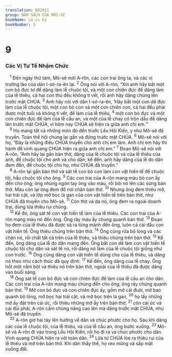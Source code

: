 ```yaml
---
translation: BD2011
group: NĂM SÁCH CỦA MÔI-SE
bookName: Lê-vi Ký 
bookNumber: 3
---
```


<div class="title"><h1>9</h1><h3>Các Vị Tư Tế Nhậm Chức</h3></div>
<span class="verse le_9_1"> <sup>1</sup> Ðến ngày thứ tám, Mô-sê mời A-rôn, các con trai ông ta, và các vị trưởng lão của dân I-sơ-ra-ên lại. </span>
<span class="verse le_9_2"><sup>2</sup> Ông nói với A-rôn, “Xin anh hãy bắt một con bò đực tơ để dâng làm lễ chuộc tội, và một con chiên đực để dâng làm của lễ thiêu, cả hai con thú đều không tì vết, rồi anh hãy dâng chúng lên trước mặt CHÚA. </span>
<span class="verse le_9_3"><sup>3</sup> Anh hãy nói với dân I-sơ-ra-ên, ‘Hãy bắt một con dê đực làm của lễ chuộc tội, một con bò con và một con chiên con, cả hai đều phải được một tuổi và không tì vết, để làm của lễ thiêu, </span>
<span class="verse le_9_4"><sup>4</sup> một con bò đực và một con chiên đực để làm của lễ cầu an, và một của lễ chay có trộn dầu để dâng lên trước mặt CHÚA, vì hôm nay CHÚA sẽ hiện ra giữa anh chị em.’”<br/></span>
<span class="verse le_9_5"> <sup>5</sup> Họ mang tất cả những món đó đến trước Lều Hội Kiến, y như Mô-sê đã truyền. Toàn thể hội chúng lại gần và đứng trước mặt CHÚA. </span>
<span class="verse le_9_6"><sup>6</sup> Mô-sê nói với họ, “Ðây là những điều CHÚA truyền cho anh chị em làm. Anh chị em hãy thi hành để vinh quang CHÚA hiện ra giữa anh chị em.” </span>
<span class="verse le_9_7"><sup>7</sup> Ðoạn Mô-sê nói với A-rôn, “Anh hãy lại gần bàn thờ, dâng của lễ chuộc tội và của lễ thiêu của anh, để chuộc tội cho anh và cho dân; kế đến, anh hãy dâng của lễ do dân đem đến, để chuộc tội cho họ, như CHÚA đã truyền.”<br/></span>
<span class="verse le_9_8"> <sup>8</sup> A-rôn lại gần bàn thờ và sát tế con bò con làm con vật hiến tế để chuộc tội, hầu chuộc tội cho ông. </span>
<span class="verse le_9_9"><sup>9</sup> Các con trai của A-rôn mang máu bò con ấy đến cho ông; ông nhúng ngón tay ông vào máu, rồi bôi nó lên các sừng bàn thờ. Máu còn lại ông đem đổ nơi chân bàn thờ. </span>
<span class="verse le_9_10"><sup>10</sup> Nhưng ông đem thiêu mỡ, hai trái cật, và lớp mỡ bọc lá gan của con vật hiến tế trên bàn thờ, như CHÚA đã truyền cho Mô-sê. </span>
<span class="verse le_9_11"><sup>11</sup> Còn thịt và da nó, ông đem ra ngoài doanh trại, dùng lửa thiêu rụi chúng.<br/></span>
<span class="verse le_9_12"> <sup>12</sup> Kế đó, ông sát tế con vật hiến tế làm của lễ thiêu. Các con trai của A-rôn mang máu nó đến ông. Ông rảy máu ấy chung quanh bàn thờ. </span>
<span class="verse le_9_13"><sup>13</sup> Ðoạn họ đem của lễ thiêu đã được sả ra từng mảnh đến ông, luôn cả cái đầu con vật hiến tế. Ông thiêu chúng trên bàn thờ. </span>
<span class="verse le_9_14"><sup>14</sup> Ông cũng rửa bộ lòng và các chân nó, rồi chất tất cả trên của lễ thiêu, và thiêu chúng trên bàn thờ. </span>
<span class="verse le_9_15"><sup>15</sup> Kế đến, ông dâng của lễ do dân mang đến. Ông bắt con dê làm con vật hiến tế chuộc tội cho dân và sát tế nó, rồi dâng nó làm của lễ chuộc tội giống như con trước. </span>
<span class="verse le_9_16"><sup>16</sup> Ông cũng dâng con vật hiến tế dùng cho của lễ thiêu, và dâng nó theo như cách thức đã quy định. </span>
<span class="verse le_9_17"><sup>17</sup> Kế đến, ông dâng của lễ chay. Ông hốt một nắm bột và thiêu nó trên bàn thờ, ngoài của lễ thiêu đã được dâng vào buổi sáng.<br/></span>
<span class="verse le_9_18"> <sup>18</sup> Ông sát tế con bò đực và con chiên đực để làm của lễ cầu an cho dân. Các con trai của A-rôn mang máu chúng đến cho ông; ông rảy chúng quanh bàn thờ. </span>
<span class="verse le_9_19"><sup>19</sup> Mỡ con bò đực và con chiên đực ấy, gồm mỡ cái đuôi, mỡ bao quanh bộ lòng, mỡ bọc hai trái cật, và mỡ bọc trên lá gan, </span>
<span class="verse le_9_20"><sup>20</sup> họ lấy những mỡ ấy đặt trên cái ức, rồi thiêu những mỡ ấy trên bàn thờ, </span>
<span class="verse le_9_21"><sup>21</sup> còn cái ức và cái đùi phải, A-rôn cầm chúng nâng cao lên mà dâng trước mặt CHÚA, như Mô-sê đã truyền.<br/></span>
<span class="verse le_9_22"> <sup>22</sup> A-rôn giơ hai tay lên hướng về dân và chúc phước cho họ. Sau khi dâng các của lễ chuộc tội, của lễ thiêu, và của lễ cầu an, ông bước xuống. </span>
<span class="verse le_9_23"><sup>23</sup> Mô-sê và A-rôn đi vào trong Lều Hội Kiến, rồi họ đi ra và chúc phước cho dân. Vinh quang CHÚA hiện ra với toàn dân. </span>
<span class="verse le_9_24"><sup>24</sup> Lửa từ CHÚA lòe ra thiêu rụi của lễ thiêu và mỡ trên bàn thờ. Khi dân thấy thế, họ reo mừng và sấp mặt xuống đất.<br/></span>
